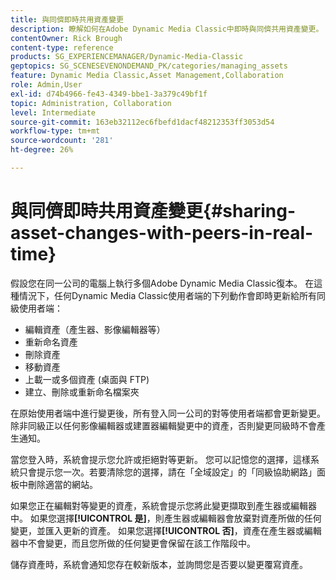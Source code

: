 ```yaml
---
title: 與同儕即時共用資產變更
description: 瞭解如何在Adobe Dynamic Media Classic中即時與同儕共用資產變更。
contentOwner: Rick Brough
content-type: reference
products: SG_EXPERIENCEMANAGER/Dynamic-Media-Classic
geptopics: SG_SCENESEVENONDEMAND_PK/categories/managing_assets
feature: Dynamic Media Classic,Asset Management,Collaboration
role: Admin,User
exl-id: d74b4966-fe43-4349-bbe1-3a379c49bf1f
topic: Administration, Collaboration
level: Intermediate
source-git-commit: 163eb32112ec6fbefd1dacf48212353ff3053d54
workflow-type: tm+mt
source-wordcount: '281'
ht-degree: 26%

---
```


# 與同儕即時共用資產變更{#sharing-asset-changes-with-peers-in-real-time}

假設您在同一公司的電腦上執行多個Adobe Dynamic Media Classic復本。 在這種情況下，任何Dynamic Media Classic使用者端的下列動作會即時更新給所有同級使用者端：

* 編輯資產（產生器、影像編輯器等）
* 重新命名資產
* 刪除資產
* 移動資產
* 上載一或多個資產 (桌面與 FTP)
* 建立、刪除或重新命名檔案夾

在原始使用者端中進行變更後，所有登入同一公司的對等使用者端都會更新變更。 除非同級正以任何影像編輯器或建置器編輯變更中的資產，否則變更同級時不會產生通知。

當您登入時，系統會提示您允許或拒絕對等更新。 您可以記憶您的選擇，這樣系統只會提示您一次。若要清除您的選擇，請在「全域設定」的「同級協助網路」面板中刪除適當的網站。

如果您正在編輯對等變更的資產，系統會提示您將此變更擷取到產生器或編輯器中。 如果您選擇&#x200B;**[!UICONTROL 是]**，則產生器或編輯器會放棄對資產所做的任何變更，並匯入更新的資產。 如果您選擇&#x200B;**[!UICONTROL 否]**，資產在產生器或編輯器中不會變更，而且您所做的任何變更會保留在該工作階段中。

儲存資產時，系統會通知您存在較新版本，並詢問您是否要以變更覆寫資產。
